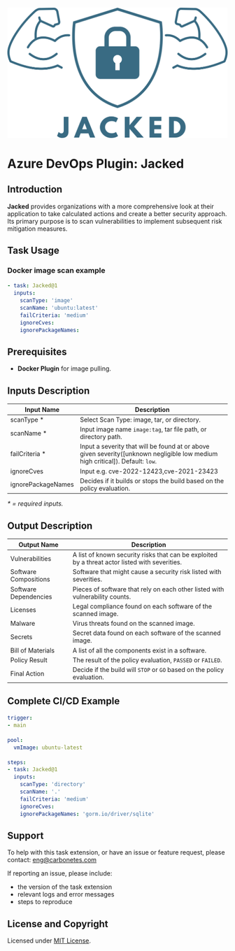 [![Jacked](images/logo.png)](https://github.com/carbonetes/jacked)

# Azure DevOps Plugin: Jacked

## Introduction

**Jacked** provides organizations with a more comprehensive look at their application to take calculated actions and create a better security approach. Its primary purpose is to scan vulnerabilities to implement subsequent risk mitigation measures.

## Task Usage

### Docker image scan example

```yaml
- task: Jacked@1
  inputs:
    scanType: 'image'
    scanName: 'ubuntu:latest'
    failCriteria: 'medium'
    ignoreCves: 
    ignorePackageNames:
```

## Prerequisites

- **Docker Plugin** for image pulling.

## Inputs Description

| Input Name                  | Description                                                  |
| --------------------------- | ------------------------------------------------------------ |
| scanType \*                 | Select Scan Type: image, tar, or directory. | 
| scanName \*                 | Input image name `image:tag`, tar file path, or directory path. |
| failCriteria \*             | Input a severity that will be found at or above given severity([unknown negligible low medium high critical]). Default: `low`. |
| ignoreCves                  | Input e.g. cve-2022-12423,cve-2021-23423 |
| ignorePackageNames          | Decides if it builds or stops the build based on the policy evaluation. |

_\* = required inputs._


## Output Description

| Output Name                  | Description                                                                                  |
| ---------------------------- | -------------------------------------------------------------------------------------------- |
| Vulnerabilities              | A list of known security risks that can be exploited by a threat actor listed with severities. |
| Software Compositions        | Software that might cause a security risk listed with severities. |
| Software Dependencies        | Pieces of software that rely on each other listed with vulnerability counts. |
| Licenses                     | Legal compliance found on each software of the scanned image. |
| Malware                      | Virus threats found on the scanned image. |
| Secrets                      | Secret data found on each software of the scanned image. |
| Bill of Materials            | A list of all the components exist in a software. |
| Policy Result                | The result of the policy evaluation, `PASSED` or `FAILED`. |
| Final Action                 | Decide if the build will `STOP` or `GO` based on the policy evaluation. |

## Complete CI/CD Example

```yaml
trigger:
- main

pool:
  vmImage: ubuntu-latest

steps:
- task: Jacked@1
  inputs:
    scanType: 'directory'
    scanName: '.'
    failCriteria: 'medium'
    ignoreCves: 
    ignorePackageNames: 'gorm.io/driver/sqlite'
```

## Support
To help with this task extension, or have an issue or feature request, please contact: [eng@carbonetes.com](eng@carbonetes.com)

If reporting an issue, please include:

* the version of the task extension
* relevant logs and error messages
* steps to reproduce

## License and Copyright

Licensed under [MIT License](LICENSE).